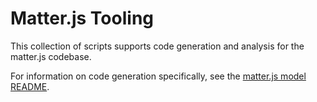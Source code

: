 # Matter.js Tooling

This collection of scripts supports code generation and analysis for the
matter.js codebase.

For information on code generation specifically, see the
[matter.js model README](../packages/matter.js/src/model/README.md).
